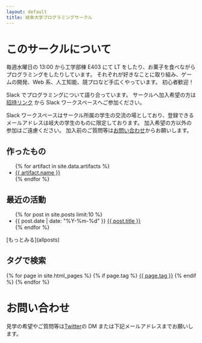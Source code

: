 ```yaml
---
layout: default
title: 岐阜大学プログラミングサークル
---
```


# このサークルについて

毎週水曜日の 13:00 から工学部棟 E403 にて LT をしたり、お菓子を食べながらプログラミングをしたりしています。
それぞれが好きなことに取り組み、ゲームの開発、Web 系、人工知能、競プロなど手広くやっています。
初心者歓迎！

Slack でプログラミングについて語り合っています。
サークルへ加入希望の方は[招待リンク](https://join.slack.com/t/prog-g/signup) から Slack ワークスペースへご参加ください。

Slack ワークスペースはサークル所属の学生の交流の場としており、登録できるメールアドレスは岐大の学生のものに限定しております。
加入希望の方以外の参加はご遠慮ください。
加入前のご質問等は[お問い合わせ](#お問い合わせ)からお願いします。

## 作ったもの

<ul>
  {% for artifact in site.data.artifacts %}
    <li>
      <a href="{{ artifact.repository }}">{{ artifact.name }}</a>
    </li>
  {% endfor %}
</ul>

## 最近の活動

<ul>
  {% for post in site.posts limit:10 %}
    <li>
      {{ post.date | date: "%Y-%m-%d" }} <a href="{{ post.url | relative_url }}">{{ post.title }}</a>
    </li>
  {% endfor %}
</ul>
[もっとみる](allposts)

## タグで検索

<div>
  {% for page in site.html_pages %}
    {% if page.tag %}
      <a href="{{ site.url }}{{ site.baseurl }}/tags/{{ page.tag }}.html">{{ page.tag }}</a>
    {% endif %}
  {% endfor %}
</div>

# お問い合わせ

見学の希望やご質問等は[Twitter](https://twitter.com/prog_g)の DM または下記メールアドレスまでお願いします。

<img src="{{ '/assets/images/Email.svg' | relative_url }}" height="16px">
